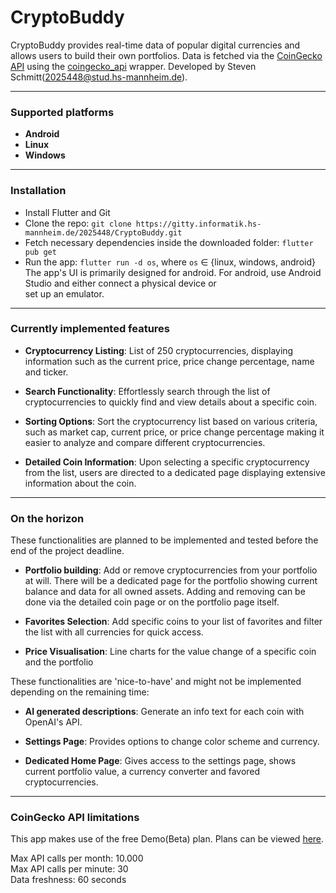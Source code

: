 # CryptoBuddy

CryptoBuddy provides real-time data of popular digital currencies
and allows users to build their own portfolios.
Data is fetched via the [CoinGecko API](https://www.coingecko.com/en/api) 
using the [coingecko_api](https://pub.dev/packages/coingecko_api) wrapper. Developed by Steven Schmitt(2025448@stud.hs-mannheim.de).

---

### Supported platforms

- **Android**
- **Linux**
- **Windows**

---

### Installation

- Install Flutter and Git
- Clone the repo: ```git clone https://gitty.informatik.hs-mannheim.de/2025448/CryptoBuddy.git```
- Fetch necessary dependencies inside the downloaded folder: ```flutter pub get```
- Run the app: ```flutter run -d os```, where ```os``` &isin; {linux, windows, android}\
The app's UI is primarily designed for android. For android, use Android Studio and either connect a physical device or\
set up an emulator.

---

### Currently implemented features

- **Cryptocurrency Listing**: List of 250 cryptocurrencies, displaying information such as
    the current price, price change percentage, name and ticker.


- **Search Functionality**: Effortlessly search through the list of cryptocurrencies 
    to quickly find and view details about a specific coin.


- **Sorting Options**: Sort the cryptocurrency list based on various criteria, such as market cap,
    current price, or price change percentage making it easier to analyze and compare different cryptocurrencies.


- **Detailed Coin Information**: Upon selecting a specific cryptocurrency from the list, users
    are directed to a dedicated page displaying extensive information about the coin.

---

### On the horizon

These functionalities are planned to be implemented and tested before the end of the project deadline.

- **Portfolio building**: Add or remove cryptocurrencies from your portfolio at will. There will be a dedicated
    page for the portfolio showing current balance and data for all owned assets.
    Adding and removing can be done via the detailed coin page or on the portfolio page itself.


- **Favorites Selection**: Add specific coins to your list of favorites and
    filter the list with all currencies for quick access.


-  **Price Visualisation**: Line charts for the value change of a specific coin and the portfolio

These functionalities are 'nice-to-have' and might not be implemented depending on the remaining time:


- **AI generated descriptions**: Generate an info text for each coin with OpenAI's API.


- **Settings Page**: Provides options to change color scheme and currency.


- **Dedicated Home Page**: Gives access to the settings page, shows current portfolio value, a currency converter
    and  favored cryptocurrencies.

---

### CoinGecko API limitations

This app makes use of the free Demo(Beta) plan. Plans can be viewed [here](https://www.coingecko.com/en/api/pricing). <br>

Max API calls per month: 10.000\
Max API calls per minute: 30\
Data freshness: 60 seconds

